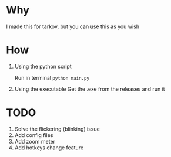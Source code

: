# Why

I made this for tarkov, but you can use this as you wish

# How

1. Using the python script

    Run in terminal `python main.py`

2. Using the executable
    Get the .exe from the releases and run it

# TODO

1. Solve the flickering (blinking) issue
2. Add config files
3. Add zoom meter
4. Add hotkeys change feature 